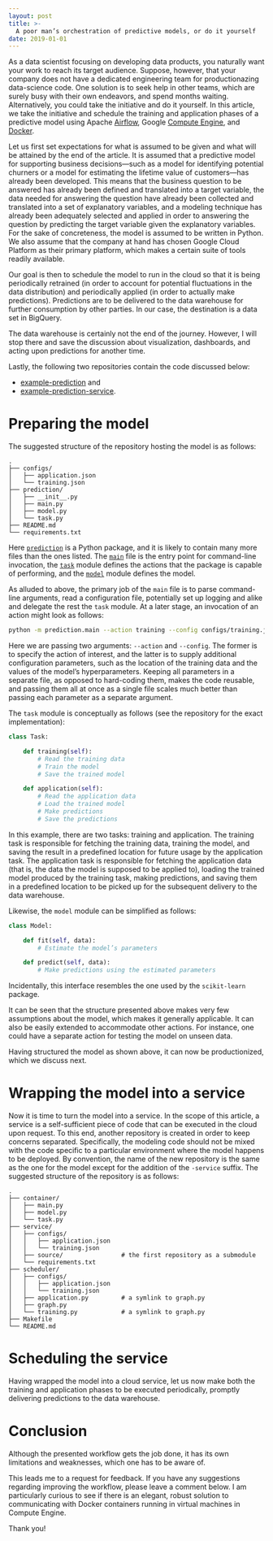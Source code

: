 ```yaml
---
layout: post
title: >-
  A poor man’s orchestration of predictive models, or do it yourself
date: 2019-01-01
---
```


As a data scientist focusing on developing data products, you naturally want
your work to reach its target audience. Suppose, however, that your company does
not have a dedicated engineering team for productionazing data-science code. One
solution is to seek help in other teams, which are surely busy with their own
endeavors, and spend months waiting. Alternatively, you could take the
initiative and do it yourself. In this article, we take the initiative and
schedule the training and application phases of a predictive model using Apache
[Airflow], Google [Compute Engine], and [Docker].

Let us first set expectations for what is assumed to be given and what will be
attained by the end of the article. It is assumed that a predictive model for
supporting business decisions—such as a model for identifying potential churners
or a model for estimating the lifetime value of customers—has already been
developed. This means that the business question to be answered has already been
defined and translated into a target variable, the data needed for answering the
question have already been collected and translated into a set of explanatory
variables, and a modeling technique has already been adequately selected and
applied in order to answering the question by predicting the target variable
given the explanatory variables. For the sake of concreteness, the model is
assumed to be written in Python. We also assume that the company at hand has
chosen Google Cloud Platform as their primary platform, which makes a certain
suite of tools readily available.

Our goal is then to schedule the model to run in the cloud so that it is being
periodically retrained (in order to account for potential fluctuations in the
data distribution) and periodically applied (in order to actually make
predictions). Predictions are to be delivered to the data warehouse for further
consumption by other parties. In our case, the destination is a data set in
BigQuery.

The data warehouse is certainly not the end of the journey. However, I will stop
there and save the discussion about visualization, dashboards, and acting upon
predictions for another time.

Lastly, the following two repositories contain the code discussed below:

* [example-prediction] and
* [example-prediction-service].

# Preparing the model

The suggested structure of the repository hosting the model is as follows:

```
.
├── configs/
│   ├── application.json
│   └── training.json
├── prediction/
│   ├── __init__.py
│   ├── main.py
│   ├── model.py
│   └── task.py
├── README.md
└── requirements.txt
```

Here [`prediction`] is a Python package, and it is likely to contain many more
files than the ones listed. The [`main`] file is the entry point for
command-line invocation, the [`task`] module defines the actions that the
package is capable of performing, and the [`model`] module defines the model.

As alluded to above, the primary job of the `main` file is to parse command-line
arguments, read a configuration file, potentially set up logging and alike and
delegate the rest the `task` module. At a later stage, an invocation of an
action might look as follows:

```bash
python -m prediction.main --action training --config configs/training.json
```

Here we are passing two arguments: `--action` and `--config`. The former is to
specify the action of interest, and the latter is to supply additional
configuration parameters, such as the location of the training data and the
values of the model’s hyperparameters. Keeping all parameters in a separate
file, as opposed to hard-coding them, makes the code reusable, and passing them
all at once as a single file scales much better than passing each parameter as a
separate argument.

The `task` module is conceptually as follows (see the repository for the exact
implementation):

```python
class Task:

    def training(self):
        # Read the training data
        # Train the model
        # Save the trained model

    def application(self):
        # Read the application data
        # Load the trained model
        # Make predictions
        # Save the predictions
```

In this example, there are two tasks: training and application. The training
task is responsible for fetching the training data, training the model, and
saving the result in a predefined location for future usage by the application
task. The application task is responsible for fetching the application data
(that is, the data the model is supposed to be applied to), loading the trained
model produced by the training task, making predictions, and saving them in a
predefined location to be picked up for the subsequent delivery to the data
warehouse.

Likewise, the `model` module can be simplified as follows:

```python
class Model:

    def fit(self, data):
        # Estimate the model’s parameters

    def predict(self, data):
        # Make predictions using the estimated parameters
```

Incidentally, this interface resembles the one used by the `scikit-learn`
package.

It can be seen that the structure presented above makes very few assumptions
about the model, which makes it generally applicable. It can also be easily
extended to accommodate other actions. For instance, one could have a separate
action for testing the model on unseen data.

Having structured the model as shown above, it can now be productionized, which
we discuss next.

# Wrapping the model into a service

Now it is time to turn the model into a service. In the scope of this article, a
service is a self-sufficient piece of code that can be executed in the cloud
upon request. To this end, another repository is created in order to keep
concerns separated. Specifically, the modeling code should not be mixed with the
code specific to a particular environment where the model happens to be
deployed. By convention, the name of the new repository is the same as the one
for the model except for the addition of the `-service` suffix. The suggested
structure of the repository is as follows:

```
.
├── container/
│   ├── main.py
│   ├── model.py
│   └── task.py
├── service/
│   ├── configs/
│   │   ├── application.json
│   │   └── training.json
│   ├── source/                # the first repository as a submodule
│   └── requirements.txt
├── scheduler/
│   ├── configs/
│   │   ├── application.json
│   │   └── training.json
│   ├── application.py         # a symlink to graph.py
│   ├── graph.py
│   └── training.py            # a symlink to graph.py
├── Makefile
└── README.md
```

# Scheduling the service

Having wrapped the model into a cloud service, let us now make both the training
and application phases to be executed periodically, promptly delivering
predictions to the data warehouse.

# Conclusion

Although the presented workflow gets the job done, it has its own limitations
and weaknesses, which one has to be aware of.

This leads me to a request for feedback. If you have any suggestions regarding
improving the workflow, please leave a comment below. I am particularly curious
to see if there is an elegant, robust solution to communicating with Docker
containers running in virtual machines in Compute Engine.

Thank you!

[Airflow]: https://airflow.apache.org/
[Compute Engine]: https://cloud.google.com/compute/
[Docker]: https://www.docker.com/

[example-prediction]: https://github.com/IvanUkhov/example-prediction
[example-prediction-service]: https://github.com/IvanUkhov/example-prediction-service

[`main`]: https://github.com/IvanUkhov/example-prediction/blob/master/prediction/main.py
[`model`]: https://github.com/IvanUkhov/example-prediction/blob/master/prediction/model.py
[`prediction`]: https://github.com/IvanUkhov/example-prediction/tree/master/prediction
[`task`]: https://github.com/IvanUkhov/example-prediction/blob/master/prediction/task.py
